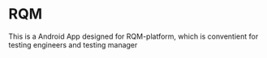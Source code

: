 # RQM
This is a Android App designed for RQM-platform, which is conventient for testing engineers and testing manager
